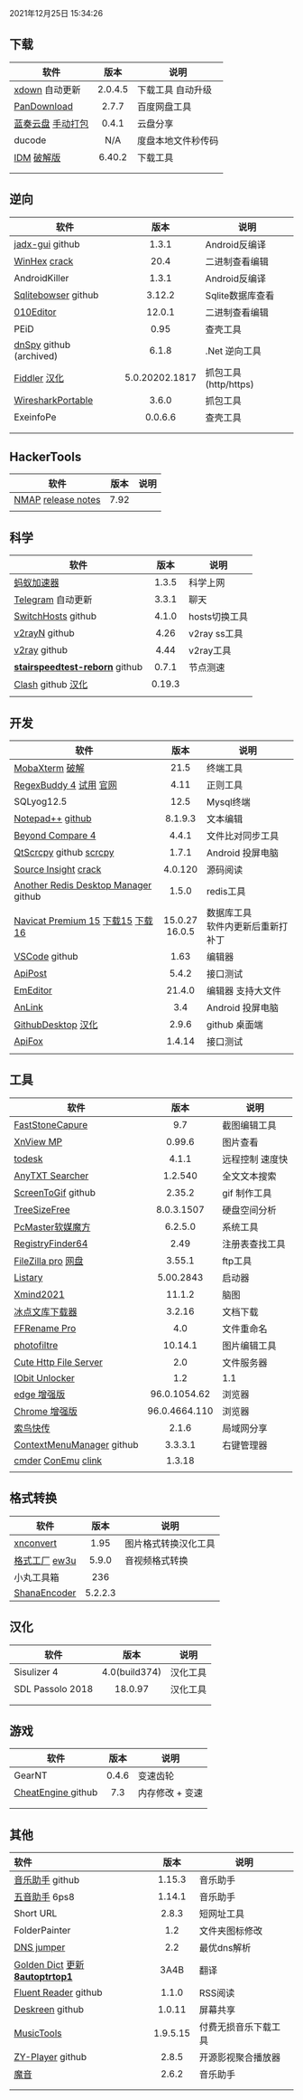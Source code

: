 2021年12月25日 15:34:26

## 下载

| 软件                                                      |  版本   | 说明             |
| --------------------------------------------------------- | :-----: | ------------------ |
| [xdown](https://xdown.org) 自动更新                       | 2.0.4.5 | 下载工具  自动升级 |
| [PanDownload]() |  2.7.7  | 百度网盘工具       |
| [蓝奏云盘](https://github.com/rachpt/lanzou-gui) [手动打包](https://github.com/Leon406/lanzou-gui) |  0.4.1  | 云盘分享           |
| ducode                                                    |   N/A   | 度盘本地文件秒传码    |
| [IDM](http://www.internetdownloadmanager.com/news.html) [破解版](https://pan.lanzoux.com/b0f1997eb#) | 6.40.2 | 下载工具           |
|  |  |                    |
|                                                           |         |                    |



## 逆向

| 软件                                                         |      版本      | 说明               |
| ------------------------------------------------------------ | :------------: | -------------------- |
| [jadx-gui](https://github.com/skylot/jadx/releases)   github |     1.3.1     | Android反编译        |
| [WinHex](http://www.x-ways.net/winhex/) [crack](https://pan.lanzoux.com/b0f1bltdg) |      20.4      | 二进制查看编辑       |
| AndroidKiller                                                |     1.3.1      | Android反编译        |
| [Sqlitebowser](https://github.com/sqlitebrowser/sqlitebrowser/releases)  github |     3.12.2     | Sqlite数据库查看     |
| [010Editor](https://www.sweetscape.com/010editor/)           |     12.0.1     | 二进制查看编辑       |
| PEiD                                                         |      0.95      | 查壳工具             |
| [dnSpy](https://github.com/0xd4d/dnSpy)  github (archived)  |     6.1.8      | .Net 逆向工具        |
| [Fiddler](https://www.telerik.com/fiddler) [汉化](https://github.com/gabrielxvx/zh-fiddler) | 5.0.20202.1817 | 抓包工具(http/https) |
| [WiresharkPortable](https://www.wireshark.org/download.html) |     3.6.0     | 抓包工具             |
| ExeinfoPe | 0.0.6.6 | 查壳工具 |
|  |  |  |
|  |  |  |

## HackerTools

| 软件                                                         | 版本 | 说明 |
| ------------------------------------------------------------ | :--: | ---- |
| [NMAP](https://nmap.org/dist/?C=M&O=D) [release notes](https://nmap.org/changelog.html) | 7.92 |      |
|                                                              |      |      |

## 科学

| 软件                                                         |  版本  | 说明        |
| ------------------------------------------------------------ | :----: | ------------- |
| [蚂蚁加速器](https://jsq2.laihuluwa.com/) | 1.3.5 | 科学上网      |
| [Telegram](https://github.com/telegramdesktop/tdesktop/releases)  自动更新 | 3.3.1 | 聊天          |
| [SwitchHosts](https://github.com/oldj/SwitchHosts)  github   | 4.1.0 | hosts切换工具 |
| [v2rayN](https://github.com/2dust/v2rayN/releases) github    |  4.26  | v2ray ss工具  |
| [v2ray](https://github.com/v2fly/v2ray-core/releases) github | 4.44 | v2ray工具     |
| **[stairspeedtest-reborn](https://github.com/tindy2013/stairspeedtest-reborn)** github | 0.7.1  | 节点测速      |
| [Clash](https://github.com/Fndroid/clash_for_windows_pkg/releases) github [汉化](https://github.com/BoyceLig/Clash_Chinese_Patch/releases) |  0.19.3  |               |
|  |  | |

## 开发

| 软件                                                         |  版本   | 说明                                |
| ------------------------------------------------------------ | :-----: | ------------------------------------- |
| [MobaXterm](https://mobaxterm.mobatek.net/download-home-edition.html)   [破解](https://github.com/nszy007/MobaXterm-keygen) |  21.5   | 终端工具                              |
| [RegexBuddy 4](https://www.lanzoux.com/i3e43nc)   [试用](http://download.jgsoft.com/buddy/SetupRegexBuddyDemo.exe)  [官网](https://www.regexbuddy.com/download.html) |  4.11   | 正则工具                              |
| SQLyog12.5                                                   |  12.5   | Mysql终端                             |
| [Notepad++](https://notepad-plus-plus.org/downloads/)  [github](https://github.com/notepad-plus-plus/notepad-plus-plus) |  8.1.9.3  | 文本编辑                              |
| [Beyond Compare 4](http://www.scootersoftware.com)           |  4.4.1  | 文件比对同步工具                      |
| [QtScrcpy](https://github.com/barry-ran/QtScrcpy) github  [scrcpy](https://github.com/Genymobile/scrcpy) |  1.7.1  | Android 投屏电脑                      |
| [Source Insight](https://www.sourceinsight.com/trial/)    [crack](https://www.52pojie.cn/thread-1138545-1-1.html) | 4.0.120 | 源码阅读                              |
| [Another Redis Desktop Manager](https://github.com/qishibo/AnotherRedisDesktopManager/releases) github |  1.5.0  | redis工具                             |
| [Navicat Premium 15](http://www.navicat.com.cn/products/navicat-premium-release-note) [下载15](http://download.navicat.com.cn/download/navicat160_premium_cs_x64.exe)  [下载16](http://download.navicat.com.cn/download/navicat150_premium_cs_x64.exe) | 15.0.27<br/>16.0.5 | 数据库工具 <br>软件内更新后重新打补丁 |
| [VSCode](https://github.com/microsoft/vscode) github         | 1.63 | 编辑器                                |
| [ApiPost](https://www.apipost.cn/download.html)              |  5.4.2  | 接口测试                              |
| [EmEditor](https://support.emeditor.com/en/downloads)        |  21.4.0  | 编辑器 支持大文件                     |
| [AnLink](https://cn.anlinksoft.com/changelog/) |  3.4  | Android 投屏电脑                      |
| [GithubDesktop](https://desktop.github.com/release-notes/)  [汉化](https://pan.lanzoux.com/b06mtfjkh) |  2.9.6  | github 桌面端                         |
| [ApiFox](https://www.apifox.cn/help/app/changelog/)          |  1.4.14  | 接口测试                              |
|                                                              |         |                                       |



## 工具

| 软件                                                         |          版本          | 说明          |
| ------------------------------------------------------------ | :--------------------: | --------------- |
| [FastStoneCapure](http://www.faststone.org/)                 |          9.7          | 截图编辑工具    |
| [XnView MP](https://www.xnview.com/en/xnviewmp/)             |         0.99.6         | 图片查看        |
| [todesk](https://www.todesk.com/download.html)               | 4.1.1 | 远程控制 速度快 |
| [AnyTXT Searcher](https://anytxt.net/download/)              |        1.2.540        | 全文文本搜索    |
| [ScreenToGif](https://github.com/NickeManarin/ScreenToGif/releases) github |         2.35.2         | gif 制作工具    |
| [TreeSizeFree](https://www.jam-software.com/treesize_free)   |       8.0.3.1507       | 硬盘空间分析    |
| [PcMaster软媒魔方](https://mofang.ruanmei.com/?f=pcmaster)   |        6.2.5.0         | 系统工具        |
| [RegistryFinder64](https://registry-finder.com/)             |          2.49          | 注册表查找工具  |
| [FileZilla pro](https://www.filezilla.cn/)  [网盘](https://www.lanzouX.com/b00z9jgni) |         3.55.1         | ftp工具         |
| [Listary](https://www.listary.com/)                          |       5.00.2843        | 启动器          |
| [Xmind2021](https://www.xmind.cn/xmind2020/) |         11.1.2         | 脑图            |
| [冰点文库下载器](http://www.bingdian001.com/?p=30)           |         3.2.16         | 文档下载        |
| [FFRename Pro](http://www.ffhome.com/works/1406.html)        |          4.0           | 文件重命名      |
| [photofiltre](http://www.photofiltre.com/)                   |        10.14.1         | 图片编辑工具    |
| [Cute Http File Server ](http://iscute.cn/chfs)             |          2.0           | 文件服务器      |
| [IObit Unlocker]( https://www.iobit.com/en/iobit-unlocker.php) | 1.2 | 1.1 |
| [edge 增强版]() |      96.0.1054.62      | 浏览器          |
| [Chrome 增强版]() |      96.0.4664.110      | 浏览器          |
| [索鸟快传](http://www.suoniao.com/kuaichuan)                 |         2.1.6         | 局域网分享      |
| [ContextMenuManager](https://github.com/BluePointLilac/ContextMenuManager/releases)  github |          3.3.3.1          | 右键管理器      |
| [cmder](https://github.com/cmderdev/cmder/releases)  [ConEmu](https://github.com/Maximus5/ConEmu) [clink](https://github.com/chrisant996/clink/releases) | 1.3.18 |  |
|  |  |  |



## 格式转换

| 软件                                                         |  版本   | 说明                 |
| ------------------------------------------------------------ | :-----: | -------------------- |
| [xnconvert](https://www.xnview.com/en/xnconvert/#downloads)  |  1.95   | 图片格式转换汉化工具 |
| [格式工厂](http://www.pcfreetime.com/formatfactory/CN/index.html) [ew3u](https://pan.lanzoux.com/b06llfb9e) |  5.9.0  | 音视频格式转换       |
| 小丸工具箱                                                   |   236   |                      |
| [ShanaEncoder](https://shana.pe.kr/)                         | 5.2.2.3 |                      |



## **汉化**

| 软件             |     版本      | 说明     |
| ---------------- | :-----------: | -------- |
| Sisulizer 4      | 4.0(build374) | 汉化工具 |
| SDL Passolo 2018 |    18.0.97    | 汉化工具 |
|                  |               |          |
|                  |               |          |



## 游戏

| 软件                                                         | 版本  | 说明            |
| ------------------------------------------------------------ | :---: | --------------- |
| GearNT                                                       | 0.4.6 | 变速齿轮        |
| [CheatEngine ](https://github.com/cheat-engine/cheat-engine/releases)  github |  7.3  | 内存修改 + 变速 |
|                                                              |       |                 |
|                                                              |       |                 |



## 其他

| 软件                                                         |   版本   | 说明                 |
| :----------------------------------------------------------- | :------: | -------------------- |
| [音乐助手](https://github.com/lyswhut/lx-music-desktop)  github |  1.15.3  | 音乐助手             |
| [五音助手](https://www.lanzoui.com/b00o23ssb#6ps8) 6ps8      |  1.14.1  | 音乐助手             |
| Short URL                                                    |  2.8.3   | 短网址工具           |
| FolderPainter                                                |   1.2    | 文件夹图标修改       |
| [DNS jumper](https://www.sordum.org/)                        |   2.2    | 最优dns解析          |
| [Golden Dict](https://www.autoptr.top/gdocr/GoldenDict-OCR-Deployment/)  [更新](https://autoptr.top/gdocr/GoldenDict-OCR-Changelog/)    [**8autoptrtop1**](http://files.autoptr.top/d/31968491-43314173-bda923) |   3A4B   | 翻译                 |
| [Fluent Reader](https://github.com/yang991178/fluent-reader/releases/) github |  1.1.0   | RSS阅读              |
| [Deskreen](https://github.com/pavlobu/deskreen/releases/) github |  1.0.11  | 屏幕共享             |
| [MusicTools](https://tool.yijingying.com/musictools/)        | 1.9.5.15 | 付费无损音乐下载工具 |
| [ZY-Player](https://github.com/cuiocean/ZY-Player/releases/) github |  2.8.5   | 开源影视聚合播放器   |
| [魔音](http://www.huanghunxiao.com/)                         |  2.6.2   | 音乐助手             |
|                                                              |          |                      |
|                                                              |          |                      |







